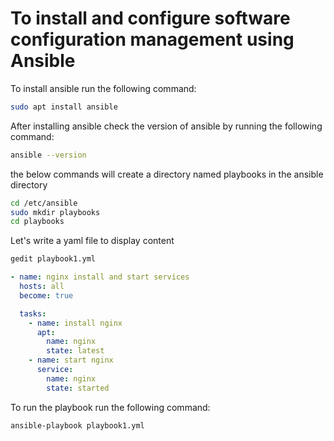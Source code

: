 # To install and configure software configuration management using Ansible

To install ansible run the following command:

```bash
sudo apt install ansible
```
After installing ansible check the version of ansible by running the following command:

```bash
ansible --version
```
the below commands will create a directory named playbooks in the ansible directory
```bash
cd /etc/ansible
sudo mkdir playbooks
cd playbooks
```


Let's write a yaml file to display content

```bash
gedit playbook1.yml
```

```yaml
- name: nginx install and start services
  hosts: all
  become: true

  tasks:
    - name: install nginx
      apt:
        name: nginx
        state: latest
    - name: start nginx
      service:
        name: nginx
        state: started
```
To run the playbook run the following command:

```bash
ansible-playbook playbook1.yml
```
